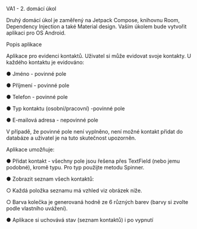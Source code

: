 VA1 - 2. domácí úkol

Druhý domácí úkol je zaměřený na Jetpack Compose, knihovnu Room, Dependency
Injection a také Material design. Vaším úkolem bude vytvořit aplikaci pro OS Android.

Popis aplikace

Aplikace pro evidenci kontaktů. Uživatel si může evidovat svoje kontakty. U každého
kontaktu je evidováno:

● Jméno - povinné pole

● Příjmení - povinné pole

● Telefon - povinné pole

● Typ kontaktu (osobní/pracovní) -povinné pole

● E-mailová adresa - nepovinné pole

V případě, že povinné pole není vyplněno, není možné kontakt přidat do databáze a uživatel
je na tuto skutečnost upozorněn.

Aplikace umožňuje:

● Přidat kontakt - všechny pole jsou řešena přes TextField (nebo jemu podobné),
kromě typu. Pro typ použijte metodu Spinner.

● Zobrazit seznam všech kontaktů:

○ Každá položka seznamu má vzhled viz obrázek níže.

○ Barva kolečka je generovaná hodně ze 6 různých barev (barvy si zvolte podle
vlastního uvážení).

● Aplikace si uchovává stav (seznam kontaktů) i po vypnutí
